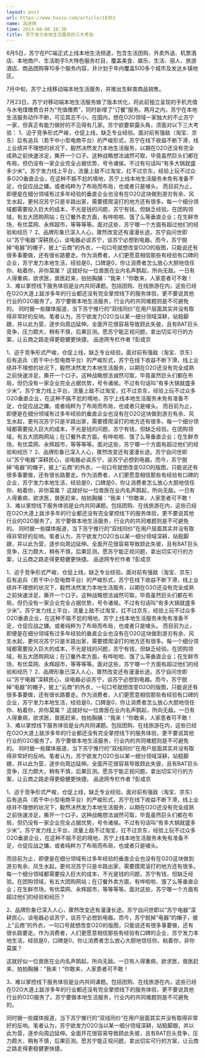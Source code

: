 ```yaml
---
layout: post
url: https://www.huxiu.com/article/18363
name: 品途网
time: 2013-08-06 16:30
title: 苏宁发力本地生活服务的三大考验
---
```

6月5日，苏宁在PC端正式上线本地生活频道，包含生活团购、外卖外送、机票酒店、本地商户、生活助手5大特色服务栏目，覆盖美食、娱乐、生活、丽人、旅游酒店、商品团购等10多个服务内容，并计划于年内覆盖500多个城市及发达乡镇地区。

7月中旬，苏宁上线移动端本地生活服务，并推出生鲜类商品销售。

7月23日，苏宁对移动端本地生活服务做了版本优化，将此前独立呈现的手机充值与水电煤缴费合并为“充值缴费”，同时新增了“订餐”服务。两月之内，苏宁在本地生活服务动作不断，可见其志不小。在国内，想在O2O领域一家独大的不止苏宁一家，但真正有能力做好的不见得有几家。苏宁欲要崭露头角，须面对以下三大考验： 1、迫于竞争形式严峻，仓促上线，缺乏专业经验。面对前有强敌（淘宝、京东）后有追兵（若干中小型电商平台）的严峻形式，苏宁在线下收益不断下滑，线上业绩并不理想的状况下，毅然决然发力本地生活服务，以期在O2O还没有完全成熟之前快速涉足，撕开一个口子。这种战略想法诚然可取，毕竟虽然巨头们都在布局，但仍没有一家企业完全占据优势，号令诸侯。不过有句话叫“有多大锅就盛多少米”。苏宁发力线上平台，流量上敌不过淘宝，扛不过京东，经验上玩不过众多O2O垂直企业，在这种不尴不尬的境地，苏宁上线本地生活服务未免有准备不足，仓促应战之嫌。或者纯粹为了布局而布局，也或者只是噱头。 而目前为止，即便是在细分领域有过多年经验的垂直企业也没有在O2O这块做到游刃有余、风生水起，更何况苏宁只是半路出家，需要摸爬滚打的地方还有很多。每一个细分领域都需要投入巨大的成本，不光是钱的问题，苏宁有钱，但缺乏经验。在团购领域，有五大团购网站；在订餐外卖方面，有哗啦啦、饿了么等垂直企业；在生鲜市场，有优菜网、永辉超市，等等等等。面对这些，苏宁哪一个方面有超过他们的经验和经历？ 2、品牌形象已深入人心，骤然改变还有漫漫长途。苏宁自问世即以“苏宁电器”深耕民心，谈电器必谈苏宁，谈苏宁必想到电器。而今，苏宁脱掉“电器”的帽子，披上“云商”的外衣，一句口号就想改变O2O的版图，只能说还有很多事要做，还有很长路要走。作为消费者，人们更愿意相信那些有经验有口碑的企业，苏宁发力本地生活，经验是0，口碑是0，你让消费者怎么放心大胆地信任你、粘着你，非你莫属？ 这就好似一位兽医在业内名声鹊起，所向无敌。一日有人得重病，欲求医，兽医赶来，拍拍胸脯：“我来！”你敢来，人家患者可不敢！ 3、难以掌控线下服务体验是业内共同课题。包括团购、在线旅游在内，这些已经在O2O大道上跋涉多年的行业都还没有完全掌控线下的服务体验，更不要说其他行业的O2O服务了。苏宁要做本地生活服务，行业内的共同难题则是不可避免的。 同时据一些媒体报道，当下苏宁推行的“双线同价”在用户层面其实并没有取得非常好的反响。笔者认为，苏宁欲发力O2O当以某一细分领域深耕，站稳脚跟，并以此为营，逐步向周边延伸。全面开花很容易导致顾此失彼，且有BAT巨头竞争，压力颇大，稍有不慎，后果叵测。愿苏宁能正视问题，拿出切实可行的方案，让云商之路走得更稳健更快捷。 品途网专栏作者 ?彭成京

1、迫于竞争形式严峻，仓促上线，缺乏专业经验。面对前有强敌（淘宝、京东）后有追兵（若干中小型电商平台）的严峻形式，苏宁在线下收益不断下滑，线上业绩并不理想的状况下，毅然决然发力本地生活服务，以期在O2O还没有完全成熟之前快速涉足，撕开一个口子。这种战略想法诚然可取，毕竟虽然巨头们都在布局，但仍没有一家企业完全占据优势，号令诸侯。不过有句话叫“有多大锅就盛多少米”。苏宁发力线上平台，流量上敌不过淘宝，扛不过京东，经验上玩不过众多O2O垂直企业，在这种不尴不尬的境地，苏宁上线本地生活服务未免有准备不足，仓促应战之嫌。或者纯粹为了布局而布局，也或者只是噱头。 而目前为止，即便是在细分领域有过多年经验的垂直企业也没有在O2O这块做到游刃有余、风生水起，更何况苏宁只是半路出家，需要摸爬滚打的地方还有很多。每一个细分领域都需要投入巨大的成本，不光是钱的问题，苏宁有钱，但缺乏经验。在团购领域，有五大团购网站；在订餐外卖方面，有哗啦啦、饿了么等垂直企业；在生鲜市场，有优菜网、永辉超市，等等等等。面对这些，苏宁哪一个方面有超过他们的经验和经历？ 2、品牌形象已深入人心，骤然改变还有漫漫长途。苏宁自问世即以“苏宁电器”深耕民心，谈电器必谈苏宁，谈苏宁必想到电器。而今，苏宁脱掉“电器”的帽子，披上“云商”的外衣，一句口号就想改变O2O的版图，只能说还有很多事要做，还有很长路要走。作为消费者，人们更愿意相信那些有经验有口碑的企业，苏宁发力本地生活，经验是0，口碑是0，你让消费者怎么放心大胆地信任你、粘着你，非你莫属？ 这就好似一位兽医在业内名声鹊起，所向无敌。一日有人得重病，欲求医，兽医赶来，拍拍胸脯：“我来！”你敢来，人家患者可不敢！ 3、难以掌控线下服务体验是业内共同课题。包括团购、在线旅游在内，这些已经在O2O大道上跋涉多年的行业都还没有完全掌控线下的服务体验，更不要说其他行业的O2O服务了。苏宁要做本地生活服务，行业内的共同难题则是不可避免的。 同时据一些媒体报道，当下苏宁推行的“双线同价”在用户层面其实并没有取得非常好的反响。笔者认为，苏宁欲发力O2O当以某一细分领域深耕，站稳脚跟，并以此为营，逐步向周边延伸。全面开花很容易导致顾此失彼，且有BAT巨头竞争，压力颇大，稍有不慎，后果叵测。愿苏宁能正视问题，拿出切实可行的方案，让云商之路走得更稳健更快捷。 品途网专栏作者 ?彭成京

1、迫于竞争形式严峻，仓促上线，缺乏专业经验。面对前有强敌（淘宝、京东）后有追兵（若干中小型电商平台）的严峻形式，苏宁在线下收益不断下滑，线上业绩并不理想的状况下，毅然决然发力本地生活服务，以期在O2O还没有完全成熟之前快速涉足，撕开一个口子。这种战略想法诚然可取，毕竟虽然巨头们都在布局，但仍没有一家企业完全占据优势，号令诸侯。不过有句话叫“有多大锅就盛多少米”。苏宁发力线上平台，流量上敌不过淘宝，扛不过京东，经验上玩不过众多O2O垂直企业，在这种不尴不尬的境地，苏宁上线本地生活服务未免有准备不足，仓促应战之嫌。或者纯粹为了布局而布局，也或者只是噱头。 而目前为止，即便是在细分领域有过多年经验的垂直企业也没有在O2O这块做到游刃有余、风生水起，更何况苏宁只是半路出家，需要摸爬滚打的地方还有很多。每一个细分领域都需要投入巨大的成本，不光是钱的问题，苏宁有钱，但缺乏经验。在团购领域，有五大团购网站；在订餐外卖方面，有哗啦啦、饿了么等垂直企业；在生鲜市场，有优菜网、永辉超市，等等等等。面对这些，苏宁哪一个方面有超过他们的经验和经历？ 2、品牌形象已深入人心，骤然改变还有漫漫长途。苏宁自问世即以“苏宁电器”深耕民心，谈电器必谈苏宁，谈苏宁必想到电器。而今，苏宁脱掉“电器”的帽子，披上“云商”的外衣，一句口号就想改变O2O的版图，只能说还有很多事要做，还有很长路要走。作为消费者，人们更愿意相信那些有经验有口碑的企业，苏宁发力本地生活，经验是0，口碑是0，你让消费者怎么放心大胆地信任你、粘着你，非你莫属？ 这就好似一位兽医在业内名声鹊起，所向无敌。一日有人得重病，欲求医，兽医赶来，拍拍胸脯：“我来！”你敢来，人家患者可不敢！ 3、难以掌控线下服务体验是业内共同课题。包括团购、在线旅游在内，这些已经在O2O大道上跋涉多年的行业都还没有完全掌控线下的服务体验，更不要说其他行业的O2O服务了。苏宁要做本地生活服务，行业内的共同难题则是不可避免的。 同时据一些媒体报道，当下苏宁推行的“双线同价”在用户层面其实并没有取得非常好的反响。笔者认为，苏宁欲发力O2O当以某一细分领域深耕，站稳脚跟，并以此为营，逐步向周边延伸。全面开花很容易导致顾此失彼，且有BAT巨头竞争，压力颇大，稍有不慎，后果叵测。愿苏宁能正视问题，拿出切实可行的方案，让云商之路走得更稳健更快捷。 品途网专栏作者 ?彭成京

1、迫于竞争形式严峻，仓促上线，缺乏专业经验。面对前有强敌（淘宝、京东）后有追兵（若干中小型电商平台）的严峻形式，苏宁在线下收益不断下滑，线上业绩并不理想的状况下，毅然决然发力本地生活服务，以期在O2O还没有完全成熟之前快速涉足，撕开一个口子。这种战略想法诚然可取，毕竟虽然巨头们都在布局，但仍没有一家企业完全占据优势，号令诸侯。不过有句话叫“有多大锅就盛多少米”。苏宁发力线上平台，流量上敌不过淘宝，扛不过京东，经验上玩不过众多O2O垂直企业，在这种不尴不尬的境地，苏宁上线本地生活服务未免有准备不足，仓促应战之嫌。或者纯粹为了布局而布局，也或者只是噱头。

而目前为止，即便是在细分领域有过多年经验的垂直企业也没有在O2O这块做到游刃有余、风生水起，更何况苏宁只是半路出家，需要摸爬滚打的地方还有很多。每一个细分领域都需要投入巨大的成本，不光是钱的问题，苏宁有钱，但缺乏经验。在团购领域，有五大团购网站；在订餐外卖方面，有哗啦啦、饿了么等垂直企业；在生鲜市场，有优菜网、永辉超市，等等等等。面对这些，苏宁哪一个方面有超过他们的经验和经历？

2、品牌形象已深入人心，骤然改变还有漫漫长途。苏宁自问世即以“苏宁电器”深耕民心，谈电器必谈苏宁，谈苏宁必想到电器。而今，苏宁脱掉“电器”的帽子，披上“云商”的外衣，一句口号就想改变O2O的版图，只能说还有很多事要做，还有很长路要走。作为消费者，人们更愿意相信那些有经验有口碑的企业，苏宁发力本地生活，经验是0，口碑是0，你让消费者怎么放心大胆地信任你、粘着你，非你莫属？

这就好似一位兽医在业内名声鹊起，所向无敌。一日有人得重病，欲求医，兽医赶来，拍拍胸脯：“我来！”你敢来，人家患者可不敢！

3、难以掌控线下服务体验是业内共同课题。包括团购、在线旅游在内，这些已经在O2O大道上跋涉多年的行业都还没有完全掌控线下的服务体验，更不要说其他行业的O2O服务了。苏宁要做本地生活服务，行业内的共同难题则是不可避免的。

同时据一些媒体报道，当下苏宁推行的“双线同价”在用户层面其实并没有取得非常好的反响。笔者认为，苏宁欲发力O2O当以某一细分领域深耕，站稳脚跟，并以此为营，逐步向周边延伸。全面开花很容易导致顾此失彼，且有BAT巨头竞争，压力颇大，稍有不慎，后果叵测。愿苏宁能正视问题，拿出切实可行的方案，让云商之路走得更稳健更快捷。

